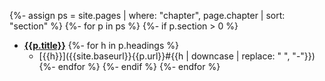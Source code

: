 {%- assign ps = site.pages | where: "chapter", page.chapter | sort: "section" %}
{%- for p in ps %}
{%- if p.section > 0 %}
* **[{{p.title}}]({{site.baseurl}}{{p.url}})**
{%- for h in p.headings %}
  * [{{h}}]({{site.baseurl}}{{p.url}}#{{h | downcase | replace: " ", "-"}})
{%- endfor %}
{%- endif %}
{%- endfor %}